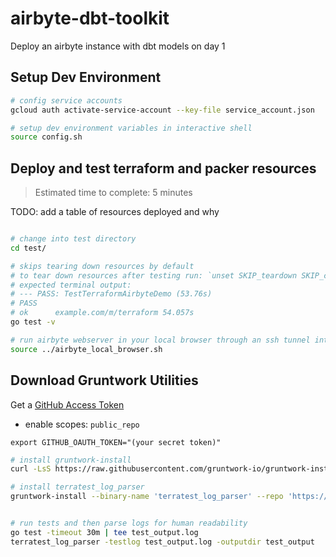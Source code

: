 # airbyte-dbt-toolkit

Deploy an airbyte instance with dbt models on day 1

## Setup Dev Environment

```bash
# config service accounts
gcloud auth activate-service-account --key-file service_account.json

# setup dev environment variables in interactive shell
source config.sh

```

## Deploy and test terraform and packer resources

> Estimated time to complete: 5 minutes

TODO: add a table of resources deployed and why

```bash

# change into test directory
cd test/

# skips tearing down resources by default
# to tear down resources after testing run: `unset SKIP_teardown SKIP_cleanup_image`
# expected terminal output:
# --- PASS: TestTerraformAirbyteDemo (53.76s)
# PASS
# ok      example.com/m/terraform 54.057s
go test -v

# run airbyte webserver in your local browser through an ssh tunnel into the airbyte virtual machine
source ../airbyte_local_browser.sh

```

## Download Gruntwork Utilities

Get a [GitHub Access Token](https://docs.github.com/en/github/authenticating-to-github/creating-a-personal-access-token)

- enable scopes: `public_repo`

`export GITHUB_OAUTH_TOKEN="(your secret token)"`

```bash
# install gruntwork-install
curl -LsS https://raw.githubusercontent.com/gruntwork-io/gruntwork-installer/master/bootstrap-gruntwork-installer.sh | bash /dev/stdin --version v0.0.22

# install terratest_log_parser
gruntwork-install --binary-name 'terratest_log_parser' --repo 'https://github.com/gruntwork-io/terratest' --tag 'v0.13.13'


# run tests and then parse logs for human readability
go test -timeout 30m | tee test_output.log
terratest_log_parser -testlog test_output.log -outputdir test_output

```
